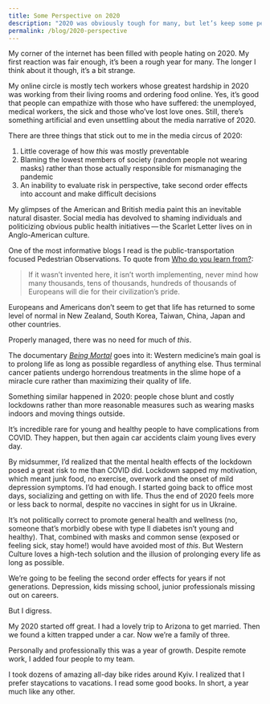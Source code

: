 ```yaml
---
title: Some Perspective on 2020
description: "2020 was obviously tough for many, but let’s keep some perspective"
permalink: /blog/2020-perspective
---
```


My corner of the internet has been filled with people hating on 2020. My first reaction was fair enough, it’s been a rough year for many. The longer I think about it though, it’s a bit strange.

My online circle is mostly tech workers whose greatest hardship in 2020 was working from their living rooms and ordering food online. Yes, it’s good that people can empathize with those who have suffered: the unemployed, medical workers, the sick and those who’ve lost love ones. Still, there’s something artificial and even unsettling about the media narrative of 2020.

There are three things that stick out to me in the media circus of 2020: 
1. Little coverage of how *this* was mostly preventable
2. Blaming the lowest members of society (random people not wearing masks) rather than those actually responsible for mismanaging the pandemic
3. An inability to evaluate risk in perspective, take second order effects into account and make difficult decisions 

My glimpses of the American and British media paint this an inevitable natural disaster. Social media has devolved to shaming individuals and politicizing obvious public health initiatives&thinsp;—&thinsp;the Scarlet Letter lives on in Anglo-American culture. 

One of the most informative blogs I read is the public-transportation focused Pedestrian Observations. To quote from [Who do you learn from?](https://pedestrianobservations.com/2020/03/16/who-do-you-learn-from/):

>  If it wasn’t invented here, it isn’t worth implementing, never mind how many thousands, tens of thousands, hundreds of thousands of Europeans will die for their civilization’s pride.

Europeans and Americans don’t seem to get that life has returned to some level of normal in New Zealand, South Korea, Taiwan, China, Japan and other countries. 

Properly managed, there was no need for much of *this*.

The documentary [*Being Mortal*](https://www.youtube.com/watch?v=lQhI3Jb7vMg) goes into it: Western medicine’s main goal is to prolong life as long as possible regardless of anything else. Thus terminal cancer patients undergo horrendous treatments in the slime hope of a miracle cure rather than maximizing their quality of life.

Something similar happened in 2020: people chose blunt and costly lockdowns rather than more reasonable measures such as wearing masks indoors and moving things outside. 

It’s incredible rare for young and healthy people to have complications from COVID. They happen, but then again car accidents claim young lives every day. 

By midsummer, I’d realized that the mental health effects of the lockdown posed a great risk to me than COVID did. Lockdown sapped my motivation, which meant junk food, no exercise, overwork and the onset of mild depression symptoms. I’d had enough. I started going back to office most days, socializing and getting on with life. Thus the end of 2020 feels more or less back to normal, despite no vaccines in sight for us in Ukraine. 

It’s not politically correct to promote general health and wellness (no, someone that’s morbidly obese with type II diabetes isn’t young and healthy). That, combined with masks and common sense (exposed or feeling sick, stay home!) would have avoided most of *this*. But Western Culture loves a high-tech solution and the illusion of prolonging every life as long as possible. 

We’re going to be feeling the second order effects for years if not generations. Depression, kids missing school, junior professionals missing out on careers. 

But I digress.  

My 2020 started off great. I had a lovely trip to Arizona to get married. Then we found a kitten trapped under a car. Now we’re a family of three.

Personally and professionally this was a year of growth. Despite remote work, I added four people to my team. 

I took dozens of amazing all-day bike rides around Kyiv. I realized that I prefer staycations to vacations. I read some good books. In short, a year much like any other. 





 

 

